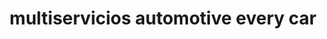 ---
title: "multiservicios automotive every car"
url: /puerto-la-cruz/multiservicios-automotive-every-car/
shop: reparación de automóviles
---
